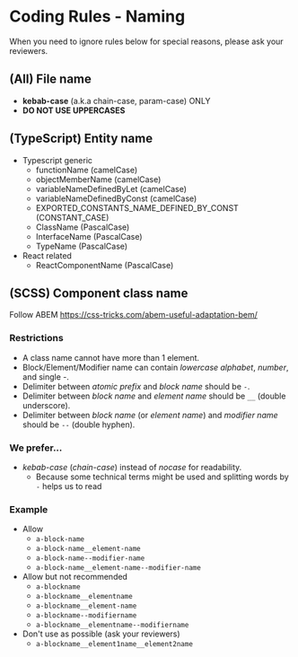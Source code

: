 # Coding Rules - Naming

When you need to ignore rules below for special reasons, please ask your reviewers.

## (All) File name

* **kebab-case** (a.k.a chain-case, param-case) ONLY
* **DO NOT USE UPPERCASES**

## (TypeScript) Entity name

* Typescript generic
    * functionName (camelCase)
    * objectMemberName (camelCase)
    * variableNameDefinedByLet (camelCase)
    * variableNameDefinedByConst (camelCase)
    * EXPORTED_CONSTANTS_NAME_DEFINED_BY_CONST (CONSTANT_CASE)
    * ClassName (PascalCase)
    * InterfaceName (PascalCase)
    * TypeName (PascalCase)
* React related
    * ReactComponentName (PascalCase)


## (SCSS) Component class name

Follow ABEM https://css-tricks.com/abem-useful-adaptation-bem/

### Restrictions

* A class name cannot have more than 1 element.
* Block/Element/Modifier name can contain *lowercase alphabet*, *number*, and single *-*.
* Delimiter between *atomic prefix* and *block name* should be `-`.
* Delimiter between *block name* and *element name* should be `__` (double underscore).
* Delimiter between *block name* (or *element name*) and *modifier name* should be `--` (double hyphen).

### We prefer...

* *kebab-case* (*chain-case*) instead of *nocase* for readability.
    * Because some technical terms might be used and splitting words by `-` helps us to read

### Example

* Allow
    * `a-block-name`
    * `a-block-name__element-name`
    * `a-block-name--modifier-name`
    * `a-block-name__element-name--modifier-name`
* Allow but not recommended
    * `a-blockname`
    * `a-blockname__elementname`
    * `a-blockname__element-name`
    * `a-blockname--modifiername`
    * `a-blockname__elementname--modifiername`
* Don't use as possible (ask your reviewers)
    * `a-blockname__element1name__element2name`
